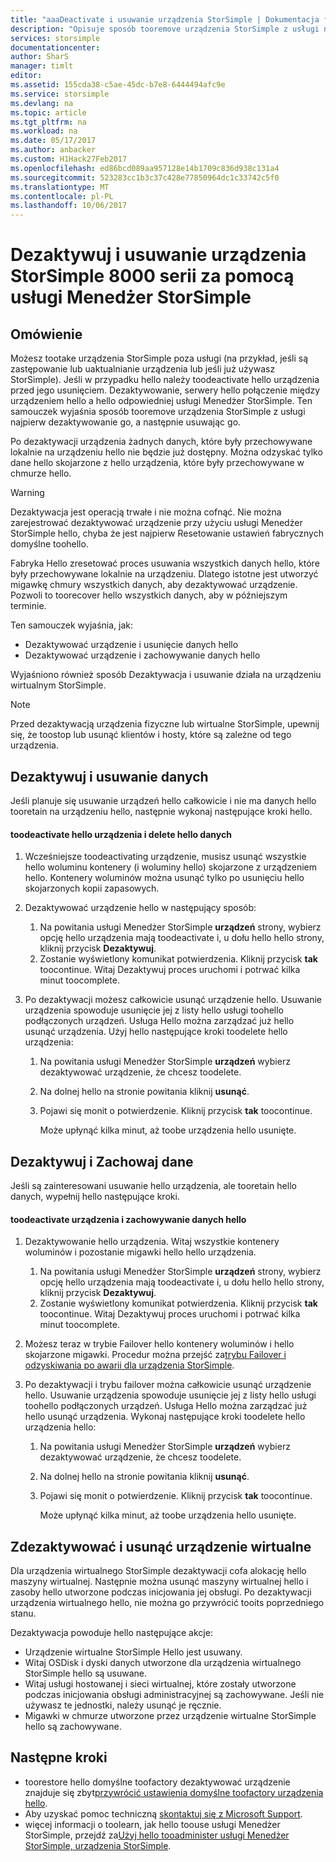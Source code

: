 ```yaml
---
title: "aaaDeactivate i usuwanie urządzenia StorSimple | Dokumentacja firmy Microsoft"
description: "Opisuje sposób tooremove urządzenia StorSimple z usługi najpierw dezaktywowanie go, a następnie usuwając go."
services: storsimple
documentationcenter: 
author: SharS
manager: timlt
editor: 
ms.assetid: 155cda38-c5ae-45dc-b7e8-6444494afc9e
ms.service: storsimple
ms.devlang: na
ms.topic: article
ms.tgt_pltfrm: na
ms.workload: na
ms.date: 05/17/2017
ms.author: anbacker
ms.custom: H1Hack27Feb2017
ms.openlocfilehash: ed86bcd089aa957128e14b1709c836d938c131a4
ms.sourcegitcommit: 523283cc1b3c37c428e77850964dc1c33742c5f0
ms.translationtype: MT
ms.contentlocale: pl-PL
ms.lasthandoff: 10/06/2017
---
```

# <a name="deactivate-and-delete-a-storsimple-8000-series-device-via-storsimple-manager-service"></a>Dezaktywuj i usuwanie urządzenia StorSimple 8000 serii za pomocą usługi Menedżer StorSimple
## <a name="overview"></a>Omówienie
Możesz tootake urządzenia StorSimple poza usługi (na przykład, jeśli są zastępowanie lub uaktualnianie urządzenia lub jeśli już używasz StorSimple). Jeśli w przypadku hello należy toodeactivate hello urządzenia przed jego usunięciem. Dezaktywowanie, serwery hello połączenie między urządzeniem hello a hello odpowiedniej usługi Menedżer StorSimple. Ten samouczek wyjaśnia sposób tooremove urządzenia StorSimple z usługi najpierw dezaktywowanie go, a następnie usuwając go. 

Po dezaktywacji urządzenia żadnych danych, które były przechowywane lokalnie na urządzeniu hello nie będzie już dostępny. Można odzyskać tylko dane hello skojarzone z hello urządzenia, które były przechowywane w chmurze hello.  

> [!WARNING]
> Dezaktywacja jest operacją trwałe i nie można cofnąć. Nie można zarejestrować dezaktywować urządzenie przy użyciu usługi Menedżer StorSimple hello, chyba że jest najpierw Resetowanie ustawień fabrycznych domyślne toohello. 
> 
> Fabryka Hello zresetować proces usuwania wszystkich danych hello, które były przechowywane lokalnie na urządzeniu. Dlatego istotne jest utworzyć migawkę chmury wszystkich danych, aby dezaktywować urządzenie. Pozwoli to toorecover hello wszystkich danych, aby w późniejszym terminie.
> 
> 

Ten samouczek wyjaśnia, jak:

* Dezaktywować urządzenie i usunięcie danych hello
* Dezaktywować urządzenie i zachowywanie danych hello

Wyjaśniono również sposób Dezaktywacja i usuwanie działa na urządzeniu wirtualnym StorSimple.

> [!NOTE]
> Przed dezaktywacją urządzenia fizyczne lub wirtualne StorSimple, upewnij się, że toostop lub usunąć klientów i hosty, które są zależne od tego urządzenia.
> 
> 

## <a name="deactivate-and-delete-data"></a>Dezaktywuj i usuwanie danych
Jeśli planuje się usuwanie urządzeń hello całkowicie i nie ma danych hello tooretain na urządzeniu hello, następnie wykonaj następujące kroki hello.

#### <a name="toodeactivate-hello-device-and-delete-hello-data"></a>toodeactivate hello urządzenia i delete hello danych
1. Wcześniejsze toodeactivating urządzenie, musisz usunąć wszystkie hello woluminu kontenery (i woluminy hello) skojarzone z urządzeniem hello. Kontenery woluminów można usunąć tylko po usunięciu hello skojarzonych kopii zapasowych.
2. Dezaktywować urządzenie hello w następujący sposób:
   
   1. Na powitania usługi Menedżer StorSimple **urządzeń** strony, wybierz opcję hello urządzenia mają toodeactivate i, u dołu hello hello strony, kliknij przycisk **Dezaktywuj**.
   2. Zostanie wyświetlony komunikat potwierdzenia. Kliknij przycisk **tak** toocontinue. Witaj Dezaktywuj proces uruchomi i potrwać kilka minut toocomplete.
3. Po dezaktywacji możesz całkowicie usunąć urządzenie hello. Usuwanie urządzenia spowoduje usunięcie jej z listy hello usługi toohello podłączonych urządzeń. Usługa Hello można zarządzać już hello usunąć urządzenia. Użyj hello następujące kroki toodelete hello urządzenia:
   
   1. Na powitania usługi Menedżer StorSimple **urządzeń** wybierz dezaktywować urządzenie, że chcesz toodelete.
   2. Na dolnej hello na stronie powitania kliknij **usunąć**.
   3. Pojawi się monit o potwierdzenie. Kliknij przycisk **tak** toocontinue.
      
      Może upłynąć kilka minut, aż toobe urządzenia hello usunięte.

## <a name="deactivate-and-retain-data"></a>Dezaktywuj i Zachowaj dane
Jeśli są zainteresowani usuwanie hello urządzenia, ale tooretain hello danych, wypełnij hello następujące kroki.

#### <a name="toodeactivate-a-device-and-retain-hello-data"></a>toodeactivate urządzenia i zachowywanie danych hello
1. Dezaktywowanie hello urządzenia. Witaj wszystkie kontenery woluminów i pozostanie migawki hello hello urządzenia.
   
   1. Na powitania usługi Menedżer StorSimple **urządzeń** strony, wybierz opcję hello urządzenia mają toodeactivate i, u dołu hello hello strony, kliknij przycisk **Dezaktywuj**.
   2. Zostanie wyświetlony komunikat potwierdzenia. Kliknij przycisk **tak** toocontinue. Witaj Dezaktywuj proces uruchomi i potrwać kilka minut toocomplete.
2. Możesz teraz w trybie Failover hello kontenery woluminów i hello skojarzone migawki. Procedur można przejść za[trybu Failover i odzyskiwania po awarii dla urządzenia StorSimple](storsimple-device-failover-disaster-recovery.md).
3. Po dezaktywacji i trybu failover można całkowicie usunąć urządzenie hello. Usuwanie urządzenia spowoduje usunięcie jej z listy hello usługi toohello podłączonych urządzeń. Usługa Hello można zarządzać już hello usunąć urządzenia. Wykonaj następujące kroki toodelete hello urządzenia hello:
   
   1. Na powitania usługi Menedżer StorSimple **urządzeń** wybierz dezaktywować urządzenie, że chcesz toodelete.
   2. Na dolnej hello na stronie powitania kliknij **usunąć**.
   3. Pojawi się monit o potwierdzenie. Kliknij przycisk **tak** toocontinue.
      
      Może upłynąć kilka minut, aż toobe urządzenia hello usunięte.

## <a name="deactivate-and-delete-a-virtual-device"></a>Zdezaktywować i usunąć urządzenie wirtualne
Dla urządzenia wirtualnego StorSimple dezaktywacji cofa alokację hello maszyny wirtualnej. Następnie można usunąć maszyny wirtualnej hello i zasoby hello utworzone podczas inicjowania jej obsługi. Po dezaktywacji urządzenia wirtualnego hello, nie można go przywrócić tooits poprzedniego stanu. 

Dezaktywacja powoduje hello następujące akcje:

* Urządzenie wirtualne StorSimple Hello jest usuwany.
* Witaj OSDisk i dyski danych utworzone dla urządzenia wirtualnego StorSimple hello są usuwane.
* Witaj usługi hostowanej i sieci wirtualnej, które zostały utworzone podczas inicjowania obsługi administracyjnej są zachowywane. Jeśli nie używasz te jednostki, należy usunąć je ręcznie.
* Migawki w chmurze utworzone przez urządzenie wirtualne StorSimple hello są zachowywane.

## <a name="next-steps"></a>Następne kroki
* toorestore hello domyślne toofactory dezaktywować urządzenie znajduje się zbyt[przywrócić ustawienia domyślne toofactory urządzenia hello](storsimple-manage-device-controller.md#reset-the-device-to-factory-default-settings).
* Aby uzyskać pomoc techniczną [skontaktuj się z Microsoft Support](storsimple-contact-microsoft-support.md).
* więcej informacji o toolearn, jak hello toouse usługi Menedżer StorSimple, przejdź za[Użyj hello tooadminister usługi Menedżer StorSimple, urządzenia StorSimple](storsimple-manager-service-administration.md). 

